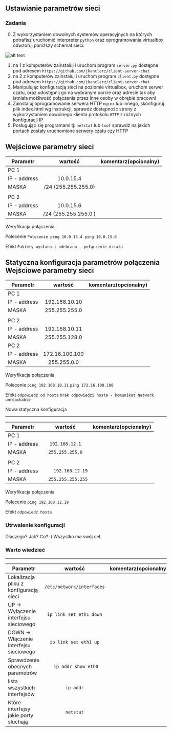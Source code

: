 ## Ustawianie parametrów sieci

### Zadania

0. Z wykorzystaniem dowolnych systemów operacyjnych na których potrafisz uruchomić interpreter ``python`` oraz oprogramowania virtualbox odwzoruj poniższy schemat sieci:

![alt text][network]

[network]: ./network.png "Logo Title Text 2"

1. na 1 z komputerów zainstaluj i uruchom program ``server.py`` dostępne pod adresem ``https://github.com/jkanclerz/client-server-chat``
2. na 2 z komputerów zainstaluj i uruchom program ``client.py`` dostępne pod adresem ``https://github.com/jkanclerz/client-server-chat``
3. Manipulując konfiguracją sieci na poziomie virtualbox, uruchom serwer czatu, oraz udostępnij go na wybranym porcie oraz adresie tak aby istniała możliwość połączenia przez inne osoby w obrębie pracowni
4. Zainstaluj oprogramowanie serwera HTTP ``nginx`` lub innego, skonfiguruj plik index.html wg instrukcji, sprawdź dostępność strony z wykorzystaniem dowolnego klienta protokołu ``HTTP`` z różnych konfiguracji IP
5. Posługując się programami tj: ``netstat`` lub ``lsof`` sprawdź na jakich portach zostały uruchomione serwery czatu czy HTTP

Wejściowe parametry sieci
-------------------------
| Parametr | wartość | komentarz(opcionalny) |
| ------------- |:-------------:| -----:|
|   PC 1 |  
| IP - address  | 10.0.15.4 | |
| MASKA  | /24 (255.255.255.0) | |
|   |  | |
| PC 2  |  | |
| IP - address  | 10.0.15.6 | |
| MASKA  | /24 (255.255.255.0 )| |

Weryfikacja połączenia

Polecenie
``Polecenie ping 10.0.15.4 ping 10.0.15.6``

Efekt
``Pakiety wysłano i odebrano - połączenie działa``

Statyczna konfiguracja parametrów połączenia
Wejściowe parametry sieci
-------------------------
| Parametr | wartość | komentarz(opcionalny) |
| ------------- |:-------------:| -----:|
|   PC 1 |  
| IP - address  | 192.168.10.10 | |
| MASKA  | 255.255.255.0 | |
|   |  | |
| PC 2  |  | |
| IP - address  | 192.168.10.11 | |
| MASKA  | 255.255.128.0 | |
| PC 2  |  | |
| IP - address  | 172.16.100.100 | |
| MASKA  | 255.255.0.0 | |

Weryfikacja połączenia

Polecenie
``ping 192.168.10.11``
``ping 172.16.100.100``

Efekt
``odpowiedź od hosta``
``brak odpowiedzi hosta - komunikat Network unreachable``

Nowa statyczna konfiguracja 

-------------------------
| Parametr | wartość | komentarz(opcionalny) |
| ------------- |:-------------:| -----:|
|   PC 1 |  
| IP - address  | ``192.168.12.1`` | |
| MASKA  | ``255.255.255.0`` | |
|   |  | |
| PC 2  |  | |
| IP - address  | `` 	192.168.12.19`` | |
| MASKA  |  `` 	255.255.255.255``| |

Weryfikacja połączenia

Polecenie
``ping 192.168.12.19``

Efekt
``odpowiedź hosta``

### Utrwalenie konfiguracji

Dlaczego? Jak? Co? :)
Wszystko ma swój cel.

### Warto wiedzieć

-------------------------
| Parametr | wartość | komentarz(opcionalny) |
| ------------- |:-------------:| -----:|
| Lokalizacja pliku z konfiguracją sieci| ``/etc/network/interfaces ``| |
| UP -> Wyłączenie interfejsu sieciowego| ``ip link set eth1 down``| |
| DOWN -> Włączenie interfejsu sieciowego| ``ip link set eth1 up``| |
| Sprawdzenie obecnych parametrów | `` ip addr show eth0`` | |
| lista wszystkich interfejsów | ``ip addr`` | |
| Które interfejsy jakie porty słuchają | ``netstat`` | |

